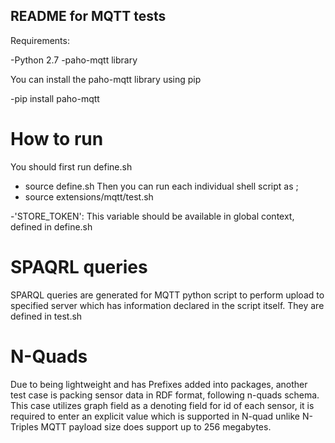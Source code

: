 ## README for MQTT tests

Requirements:

-Python 2.7
-paho-mqtt library

You can install the paho-mqtt library using pip

-pip install paho-mqtt

# How to run

You should first run define.sh
 - source define.sh
Then you can run each individual shell script as ;  
 - source extensions/mqtt/test.sh

 -'STORE_TOKEN': This variable should be available in global context,
 defined in define.sh


# SPAQRL queries

 SPARQL queries are generated for MQTT python script to perform upload to
 specified server which has information declared in the script itself.
 They are defined in test.sh

# N-Quads

 Due to being lightweight and has Prefixes added into packages, another
 test case is packing sensor data in RDF format, following n-quads schema.
 This case utilizes graph field as a denoting field for id of each sensor,
 it is required to enter an explicit value which is supported in N-quad unlike
 N-Triples
 MQTT payload size does support up to 256 megabytes.
